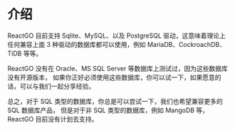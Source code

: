# 介绍

ReactGO 目前支持 Sqlite、MySQL、以及 PostgreSQL 驱动，这意味着理论上任何兼容上面 3
种驱动的数据库都可以使用，例如 MariaDB、CockroachDB、TiDB 等等。

ReactGO 没有在 Oracle、MS SQL Server 等数据库上测试过，因为这些数据库没有开源版本，
如果你正好必须使用这些数据库，你可以试一下，如果愿意的话，可以与我们一起分享经验。

总之，对于 SQL 类型的数据库，你总是可以尝试一下，我们也希望兼容更多的 SQL 数据库产品，
但是对于非 SQL 类型的数据库，例如 MangoDB 等，ReactGO 目前没有计划去支持。
